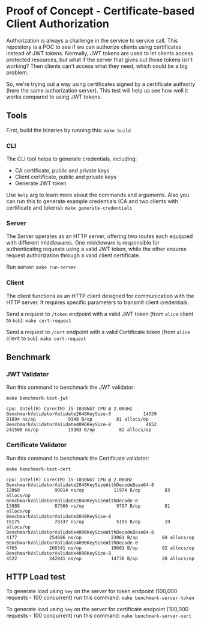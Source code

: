 # Proof of Concept - Certificate-based Client Authorization
Authorization is always a challenge in the service to service call. This repository is a POC to see if we can authorize clients using certificates instead of JWT tokens. Normally, JWT tokens are used to let clients access protected resources, but what if the server that gives out those tokens isn't working? Then clients can't access what they need, which could be a big problem.

So, we're trying out a way using certificates signed by a certificate authority (here the same authorization server). This test will help us see how well it works compared to using JWT tokens.

## Tools
First, build the binaries by running this:
```make build```

### CLI
The CLI tool helps to generate credentials, including:
* CA certificate, public and private keys
* Client certificate, public and private keys
* Generate JWT token

Use `help` arg to learn more about the commands and arguments. Also you can run this to generate example credentials (CA and two clients with certificate and tokens):
```make generate-credentials```

### Server
The Server operates as an HTTP server, offering two routes each equipped with different middlewares. One middleware is responsible for authenticating requests using a valid JWT token, while the other ensures request authorization through a valid client certificate.

Run server:
```make run-server```

### Client
The client functions as an HTTP client designed for communication with the HTTP server. It requires specific parameters to transmit client credentials.

Send a request to `/token` endpoint with a valid JWT token (from `alice` client to `bob`):
```make cert-request```

Send a request to `/cert` endpoint with a valid Certificate token (from `alice` client to `bob`):
```make cert-request```

## Benchmark
### JWT Validator

Run this command to benchmark the JWT validator:
```
make benchmark-test-jwt
```

```
cpu: Intel(R) Core(TM) i5-1038NG7 CPU @ 2.00GHz
BenchmarkValidatorValidate2048KeySize-8            14559             81894 ns/op            9148 B/op         81 allocs/op
BenchmarkValidatorValidate4096KeySize-8             4652            241500 ns/op           19303 B/op         82 allocs/op
```

### Certificate Validator

Run this command to benchmark the Certificate validator:
```
make benchmark-test-cert
```

```
cpu: Intel(R) Core(TM) i5-1038NG7 CPU @ 2.00GHz
BenchmarkValidatorValidate2048KeySizeWithDecodeBase64-8            12860             90814 ns/op           11974 B/op         83 allocs/op
BenchmarkValidatorValidate2048KeySizeWithDecode-8                  13888             87566 ns/op            9797 B/op         81 allocs/op
BenchmarkValidatorValidate2048KeySize-8                            15175             78337 ns/op            5195 B/op         19 allocs/op
BenchmarkValidatorValidate4096KeySizeWithDecodeBase64-8             4177            254686 ns/op           23061 B/op         84 allocs/op
BenchmarkValidatorValidate4096KeySizeWithDecode-8                   4765            260341 ns/op           19601 B/op         82 allocs/op
BenchmarkValidatorValidate4096KeySize-8                             4522            242841 ns/op           14738 B/op         20 allocs/op
```

## HTTP Load test
To generate load using `hey` on the server for token endpoint (100,000 requests - 100 concurrent) run this command:
```make benchmark-server-token```

To generate load using `hey` on the server for certificate endpoint (100,000 requests - 100 concurrent) run this command:
```make benchmark-server-cert```
